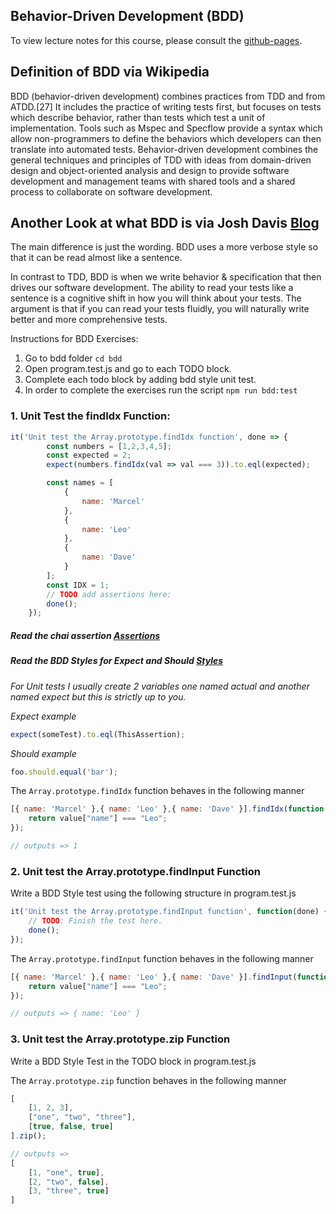 ## Behavior-Driven Development (BDD)

To view lecture notes for this course, please consult the [github-pages](https://code-craftsmanship-saturdays.github.io/software-testing).

## Definition of BDD via Wikipedia
BDD (behavior-driven development) combines practices from TDD and from ATDD.[27] It includes the practice of writing tests first, but focuses on tests which describe behavior, rather than tests which test a unit of implementation. Tools such as Mspec and Specflow provide a syntax which allow non-programmers to define the behaviors which developers can then translate into automated tests. Behavior-driven development combines the general techniques and principles of TDD with ideas from domain-driven design and object-oriented analysis and design to provide software development and management teams with shared tools and a shared process to collaborate on software development.

## Another Look at what BDD is via Josh Davis [Blog](http://joshldavis.com/2013/05/27/difference-between-tdd-and-bdd/)
The main difference is just the wording. BDD uses a more verbose style so that it can be read almost like a sentence.

In contrast to TDD, BDD is when we write behavior & specification that then drives our software development.
The ability to read your tests like a sentence is a cognitive shift in how you will think about your tests. The argument is that if you can read your tests fluidly, you will naturally write better and more comprehensive tests.

Instructions for BDD Exercises:
1. Go to bdd folder `cd bdd`
2. Open program.test.js and go to each TODO block.
3. Complete each todo block by adding bdd style unit test.
4. In order to complete the exercises run the script `npm run bdd:test`

### 1. Unit Test the findIdx Function:
```javascript
it('Unit test the Array.prototype.findIdx function', done => {
        const numbers = [1,2,3,4,5];
        const expected = 2;
        expect(numbers.findIdx(val => val === 3)).to.eql(expected);

        const names = [
            {
                name: 'Marcel'
            },
            {
                name: 'Leo'
            },
            {
                name: 'Dave'
            }
        ];
        const IDX = 1;
        // TODO add assertions here:
        done();
    });
```

##### Read the chai assertion [Assertions](http://chaijs.com/api/assert)
##### Read the BDD Styles for Expect and Should [Styles](http://chaijs.com/guide/styles)


*For Unit tests I usually create 2 variables one named actual and another named expect but this is strictly up to you.*

_Expect example_
```javascript
expect(someTest).to.eql(ThisAssertion);
```

_Should example_
```javascript
foo.should.equal('bar');
```

The `Array.prototype.findIdx` function behaves in the following manner
```javascript
[{ name: 'Marcel' },{ name: 'Leo' },{ name: 'Dave' }].findIdx(function(value) {
    return value["name"] === "Leo";
});

// outputs => 1
```

### 2. Unit test the Array.prototype.findInput Function

Write a BDD Style test using the following structure in program.test.js
```javascript
it('Unit test the Array.prototype.findInput function', function(done) {
    // TODO: Finish the test here.
    done();
});
```

The `Array.prototype.findInput` function behaves in the following manner
```javascript
[{ name: 'Marcel' },{ name: 'Leo' },{ name: 'Dave' }].findInput(function(value) {
    return value["name"] === "Leo";
});

// outputs => { name: 'Leo' }
```

### 3. Unit test the Array.prototype.zip Function

Write a BDD Style Test in the TODO block in program.test.js

The `Array.prototype.zip` function behaves in the following manner
```javascript
[
    [1, 2, 3],
    ["one", "two", "three"],
    [true, false, true]
].zip();

// outputs =>
[
    [1, "one", true],
    [2, "two", false],
    [3, "three", true]
]
```
